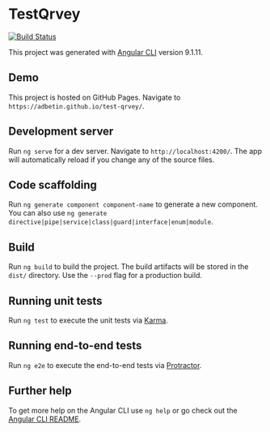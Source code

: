 # TestQrvey
[![Build Status](https://travis-ci.com/adbetin/test-qrvey.svg?branch=master)](https://travis-ci.com/adbetin/test-qrvey)

This project was generated with [Angular CLI](https://github.com/angular/angular-cli) version 9.1.11.

## Demo

This project is hosted on GitHub Pages. Navigate to `https://adbetin.github.io/test-qrvey/`.

## Development server

Run `ng serve` for a dev server. Navigate to `http://localhost:4200/`. The app will automatically reload if you change any of the source files.

## Code scaffolding

Run `ng generate component component-name` to generate a new component. You can also use `ng generate directive|pipe|service|class|guard|interface|enum|module`.

## Build

Run `ng build` to build the project. The build artifacts will be stored in the `dist/` directory. Use the `--prod` flag for a production build.

## Running unit tests

Run `ng test` to execute the unit tests via [Karma](https://karma-runner.github.io).

## Running end-to-end tests

Run `ng e2e` to execute the end-to-end tests via [Protractor](http://www.protractortest.org/).

## Further help

To get more help on the Angular CLI use `ng help` or go check out the [Angular CLI README](https://github.com/angular/angular-cli/blob/master/README.md).
